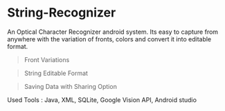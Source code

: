 # String-Recognizer
An Optical Character Recognizer android system. Its easy to capture from anywhere with the variation of fronts, colors and convert it into editable format.

>Front Variations

>String Editable Format

>Saving Data with Sharing Option

Used Tools : Java, XML, SQLite, Google Vision API, Android studio
